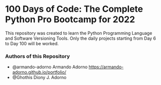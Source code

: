 # 100 Days of Code: The Complete Python Pro Bootcamp for 2022

This repository was created to learn the Python Programming Language and Software Versioning Tools. Only the daily projects starting from Day 6 to Day 100 will be worked.

### Authors of  this Repository
- @armando-adorno Armando Adorno            https://armando-adorno.github.io/portfolio/
- @Ghothis    Diony J. Adorno